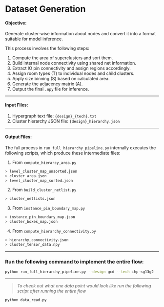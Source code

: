# **Dataset Generation**

#### Objective:
Generate cluster-wise information about nodes and convert it into a format suitable for model inference.

This process involves the following steps:
1. Compute the area of superclusters and sort them.
2. Build internal node connectivity using shared net information.
3. Extract IO pin connectivity and assign regions accordingly.
4. Assign room types (T) to individual nodes and child clusters.
5. Apply size binning (S) based on calculated area.
6. Generate the adjacency matrix (A).
7. Output the final `.npy` file for inference.

---

#### Input Files:
1. Hypergraph text file: `{design}_{tech}.txt`
2. Cluster hierarchy JSON file: `{design}_hierarchy.json`

---

#### Output Files:
The full process in `run_full_hierarchy_pipeline.py` internally executes the following scripts, which produce these intermediate files:

1. From `compute_hierarcy_area.py`
``` bash
> level_cluster_map_unsorted.json
> cluster_area.json
> level_cluster_map_sorted.json
```

2. From `build_cluster_netlist.py`
``` bash
> cluster_netlists.json
```

3. From `instance_pin_boundary_map.py`
``` bash
> instance_pin_boundary_map.json
> cluster_boxes_map.json
```

4. From `compute_hierarchy_connectivity.py`
``` bash
> hierarchy_connectivity.json
> cluster_tensor_data.npy
```

---
### **Run the following command to implement the entire flow:**


``` bash
python run_full_hierarchy_pipeline.py --design gcd --tech ihp-sg13g2
```
---
>*To check out what one data point would look like run the following script after running the entire flow*
```bash
python data_read.py
```
